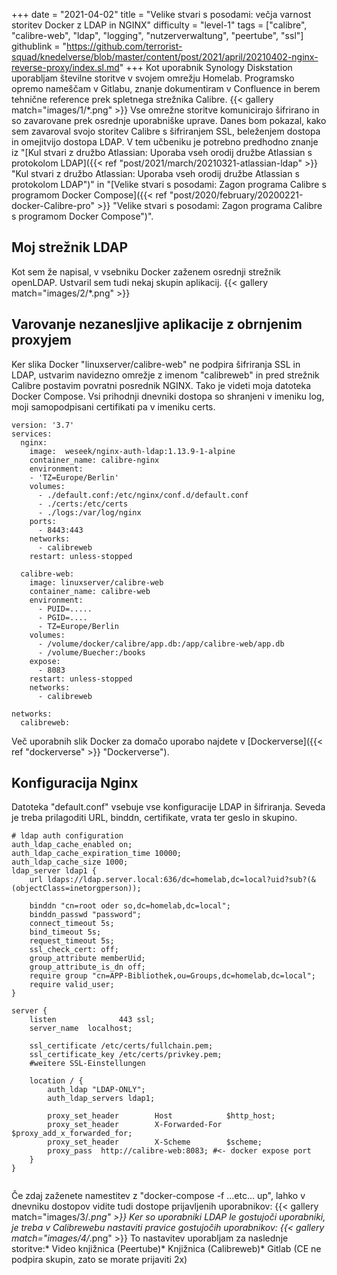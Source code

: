 +++
date = "2021-04-02"
title = "Velike stvari s posodami: večja varnost storitev Docker z LDAP in NGINX"
difficulty = "level-1"
tags = ["calibre", "calibre-web", "ldap", "logging", "nutzerverwaltung", "peertube", "ssl"]
githublink = "https://github.com/terrorist-squad/knedelverse/blob/master/content/post/2021/april/20210402-nginx-reverse-proxy/index.sl.md"
+++
Kot uporabnik Synology Diskstation uporabljam številne storitve v svojem omrežju Homelab. Programsko opremo nameščam v Gitlabu, znanje dokumentiram v Confluence in berem tehnične reference prek spletnega strežnika Calibre.
{{< gallery match="images/1/*.png" >}}
Vse omrežne storitve komunicirajo šifrirano in so zavarovane prek osrednje uporabniške uprave. Danes bom pokazal, kako sem zavaroval svojo storitev Calibre s šifriranjem SSL, beleženjem dostopa in omejitvijo dostopa LDAP. V tem učbeniku je potrebno predhodno znanje iz "[Kul stvari z družbo Atlassian: Uporaba vseh orodij družbe Atlassian s protokolom LDAP]({{< ref "post/2021/march/20210321-atlassian-ldap" >}} "Kul stvari z družbo Atlassian: Uporaba vseh orodij družbe Atlassian s protokolom LDAP")" in "[Velike stvari s posodami: Zagon programa Calibre s programom Docker Compose]({{< ref "post/2020/february/20200221-docker-Calibre-pro" >}} "Velike stvari s posodami: Zagon programa Calibre s programom Docker Compose")".
## Moj strežnik LDAP
Kot sem že napisal, v vsebniku Docker zaženem osrednji strežnik openLDAP. Ustvaril sem tudi nekaj skupin aplikacij.
{{< gallery match="images/2/*.png" >}}

## Varovanje nezanesljive aplikacije z obrnjenim proxyjem
Ker slika Docker "linuxserver/calibre-web" ne podpira šifriranja SSL in LDAP, ustvarim navidezno omrežje z imenom "calibreweb" in pred strežnik Calibre postavim povratni posrednik NGINX. Tako je videti moja datoteka Docker Compose. Vsi prihodnji dnevniki dostopa so shranjeni v imeniku log, moji samopodpisani certifikati pa v imeniku certs.
```
version: '3.7'
services:
  nginx: 
    image:  weseek/nginx-auth-ldap:1.13.9-1-alpine
    container_name: calibre-nginx
    environment:
    - 'TZ=Europe/Berlin'
    volumes:
      - ./default.conf:/etc/nginx/conf.d/default.conf
      - ./certs:/etc/certs
      - ./logs:/var/log/nginx
    ports:
      - 8443:443
    networks:
      - calibreweb
    restart: unless-stopped

  calibre-web:
    image: linuxserver/calibre-web
    container_name: calibre-web
    environment:
      - PUID=.....
      - PGID=....
      - TZ=Europe/Berlin
    volumes:
      - /volume/docker/calibre/app.db:/app/calibre-web/app.db
      - /volume/Buecher:/books
    expose:
      - 8083
    restart: unless-stopped
    networks:
      - calibreweb

networks:
  calibreweb:

```
Več uporabnih slik Docker za domačo uporabo najdete v [Dockerverse]({{< ref "dockerverse" >}} "Dockerverse").
## Konfiguracija Nginx
Datoteka "default.conf" vsebuje vse konfiguracije LDAP in šifriranja. Seveda je treba prilagoditi URL, binddn, certifikate, vrata ter geslo in skupino.
```
# ldap auth configuration
auth_ldap_cache_enabled on;
auth_ldap_cache_expiration_time 10000;
auth_ldap_cache_size 1000;
ldap_server ldap1 {
    url ldaps://ldap.server.local:636/dc=homelab,dc=local?uid?sub?(&(objectClass=inetorgperson));

    binddn "cn=root oder so,dc=homelab,dc=local";
    binddn_passwd "password";
    connect_timeout 5s;
    bind_timeout 5s;
    request_timeout 5s;
    ssl_check_cert: off;
    group_attribute memberUid;
    group_attribute_is_dn off;
    require group "cn=APP-Bibliothek,ou=Groups,dc=homelab,dc=local";
    require valid_user;
}

server {
    listen              443 ssl;
    server_name  localhost;

    ssl_certificate /etc/certs/fullchain.pem;
    ssl_certificate_key /etc/certs/privkey.pem;
    #weitere SSL-Einstellungen

    location / {
        auth_ldap "LDAP-ONLY";
        auth_ldap_servers ldap1;

        proxy_set_header        Host            $http_host;
        proxy_set_header        X-Forwarded-For $proxy_add_x_forwarded_for;
        proxy_set_header        X-Scheme        $scheme;
        proxy_pass  http://calibre-web:8083; #<- docker expose port
    }
}


```
Če zdaj zaženete namestitev z "docker-compose -f ...etc... up", lahko v dnevniku dostopov vidite tudi dostope prijavljenih uporabnikov:
{{< gallery match="images/3/*.png" >}}
Ker so uporabniki LDAP le gostujoči uporabniki, je treba v Calibrewebu nastaviti pravice gostujočih uporabnikov:
{{< gallery match="images/4/*.png" >}}
To nastavitev uporabljam za naslednje storitve:* Video knjižnica (Peertube)* Knjižnica (Calibreweb)* Gitlab (CE ne podpira skupin, zato se morate prijaviti 2x)
